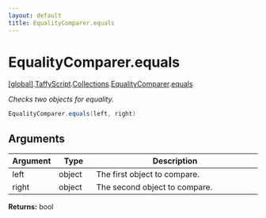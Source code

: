 ```yaml
---
layout: default
title: EqualityComparer.equals
---
```


# EqualityComparer.equals

[\[global\]]({{site.baseurl}}/docs/).[TaffyScript]({{site.baseurl}}/docs/TaffyScript/).[Collections]({{site.baseurl}}/docs/TaffyScript/Collections/).[EqualityComparer]({{site.baseurl}}/docs/TaffyScript/Collections/EqualityComparer/).[equals]({{site.baseurl}}/docs/TaffyScript/Collections/EqualityComparer/equals/)

_Checks two objects for equality._

```cs
EqualityComparer.equals(left, right)
```

## Arguments

<table>
  <col width="15%">
  <col width="15%">
  <thead>
    <tr>
      <th>Argument</th>
      <th>Type</th>
      <th>Description</th>
    </tr>
  </thead>
  <tbody>
    <tr>
      <td>left</td>
      <td>object</td>
      <td>The first object to compare.</td>
    </tr>
    <tr>
      <td>right</td>
      <td>object</td>
      <td>The second object to compare.</td>
    </tr>
  </tbody>
</table>

**Returns:** bool
